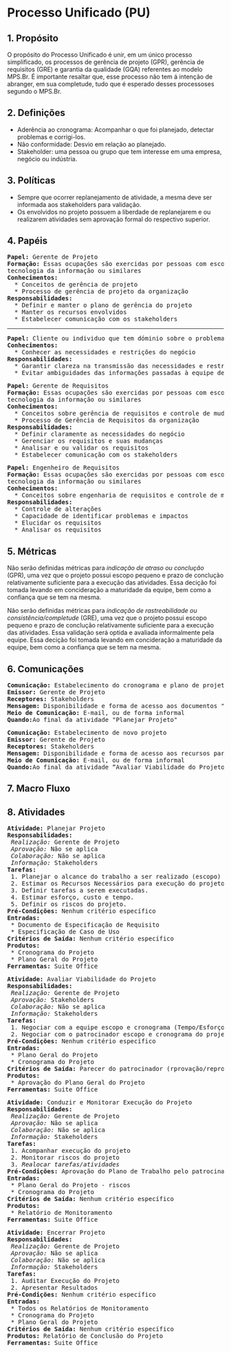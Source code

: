# Processo Unificado (PU)

## 1. Propósito

O propósito do Processo Unificado é unir, em um único processo simplificado, os processos de gerência de projeto (GPR), 
gerência de requisitos (GRE) e garantia da qualidade (GQA) referentes ao modelo MPS.Br. É importante resaltar que, esse processo 
não tem á intenção de abranger, em sua completude, tudo que é esperado desses processoses segundo o MPS.Br.

## 2. Definições

* Aderência ao cronograma: Acompanhar o que foi planejado, detectar problemas e corrigi-los.
* Não conformidade: Desvio em relação ao planejado.
* Stakeholder: uma pessoa ou grupo que tem interesse em uma empresa, negócio ou indústria.

## 3. Políticas

* Sempre que ocorrer replanejamento de atividade, a mesma deve ser informada aos stakeholders para validação.
* Os envolvidos no projeto possuem a liberdade de replanejarem e ou realizarem atividades sem aprovação formal
do respectivo superior.

## 4. Papéis

<pre>
<strong>Papel:</strong> Gerente de Projeto  
<strong>Formação:</strong> Essas ocupações são exercidas por pessoas com escolaridade de ensino superior na área de 
tecnologia da informação ou similares  
<strong>Conhecimentos:</strong>
  * Conceitos de gerência de projeto
  * Processo de gerência de projeto da organização
<strong>Responsabilidades:</strong>
  * Definir e manter o plano de gerência do projeto  
  * Manter os recursos envolvidos  
  * Estabelecer comunicação com os stakeholders
</pre>

---

<pre>
<strong>Papel:</strong> Cliente ou individuo que tem dóminio sobre o problema 
<strong>Conhecimentos:</strong>
  * Conhecer as necessidades e restrições do negócio
<strong>Responsabilidades:</strong>
  * Garantir clareza na transmissão das necessidades e restrições do negócio
  * Evitar ambiguidades das informações passadas à equipe de requisitos
</pre>

<pre>
<strong>Papel:</strong> Gerente de Requisitos
<strong>Formação:</strong> Essas ocupações são exercidas por pessoas com escolaridade de ensino superior na área de 
tecnologia da informação ou similares  
<strong>Conhecimentos:</strong>
  * Conceitos sobre gerência de requisitos e controle de mudanças dos requisitos
  * Processo de Gerência de Requisitos da organização
<strong>Responsabilidades:</strong>
  * Definir claramente as necessidades do negócio  
  * Gerenciar os requisitos e suas mudanças
  * Analisar e ou validar os requisitos
  * Estabelecer comunicação com os stakeholders
</pre>

<pre>
<strong>Papel:</strong> Engenheiro de Requisitos  
<strong>Formação:</strong> Essas ocupações são exercidas por pessoas com escolaridade de ensino superior na área de 
tecnologia da informação ou similares  
<strong>Conhecimentos:</strong>
  * Conceitos sobre engenharia de requisitos e controle de mudanças dos requisitos
<strong>Responsabilidades:</strong>
  * Controle de alterações 
  * Capacidade de identificar problemas e impactos 
  * Elucidar os requisitos
  * Analisar os requisitos
</pre>

## 5. Métricas

Não serão definidas métricas para *indicação de atraso ou conclução* (GPR), uma vez que o projeto possui escopo pequeno e prazo de conclução relativamente suficiente para a execução das atividades. Essa decição foi tomada levando em concideração a maturidade da equipe, bem como a confiança que se tem na mesma.

Não serão definidas métricas para *indicação de rastreabilidade ou consistência/completude* (GRE), uma vez que o projeto possui escopo pequeno e prazo de conclução relativamente suficiente para a execução das atividades. Essa validação será optida e avaliada informalmente pela equipe. Essa decição foi tomada levando em concideração a maturidade da equipe, bem como a confiança que se tem na mesma.


## 6. Comunicações

<pre>
<strong>Comunicação:</strong> Estabelecimento do cronograma e plano de projeto  
<strong>Emissor:</strong> Gerente de Projeto  
<strong>Receptores:</strong> Stakeholders  
<strong>Mensagem:</strong> Disponibilidade e forma de acesso aos documentos "Cronograma e Plano de Projeto"  
<strong>Meio de Comunicação:</strong> E-mail, ou de forma informal  
<strong>Quando:</strong>Ao final da atividade "Planejar Projeto"
</pre>

<pre>
<strong>Comunicação:</strong> Estabelecimento de novo projeto  
<strong>Emissor:</strong> Gerente de Projeto  
<strong>Receptores:</strong> Stakeholders  
<strong>Mensagem:</strong> Disponibilidade e forma de acesso aos recursos para o desenvolvimento do projeto.  
<strong>Meio de Comunicação:</strong> E-mail, ou de forma informal  
<strong>Quando:</strong>Ao final da atividade “Avaliar Viabilidade do Projeto” no caso de viabilidade aprovada
</pre>

## 7. Macro Fluxo

## 8. Atividades

<pre>
<strong>Atividade:</strong> Planejar Projeto  
<strong>Responsabilidades:</strong>
 <em>Realização:</em> Gerente de Projeto 
 <em>Aprovação:</em> Não se aplica
 <em>Colaboração:</em> Não se aplica 
 <em>Informação:</em> Stakeholders
<strong>Tarefas:</strong>
 1. Planejar o alcance do trabalho a ser realizado (escopo)
 2. Estimar os Recursos Necessários para execução do projeto
 3. Definir tarefas a serem executadas.
 4. Estimar esforço, custo e tempo.
 5. Definir os riscos do projeto.
<strong>Pré-Condições:</strong> Nenhum critério específico
<strong>Entradas:</strong>
 * Documento de Especificação de Requisito
 * Especificação de Caso de Uso
<strong>Critérios de Saída:</strong> Nenhum critério específico
<strong>Produtos:</strong>
 * Cronograma do Projeto
 * Plano Geral do Projeto
<strong>Ferramentas:</strong> Suite Office  
</pre>

<pre>
<strong>Atividade:</strong> Avaliar Viabilidade do Projeto  
<strong>Responsabilidades:</strong>
 <em>Realização:</em> Gerente de Projeto 
 <em>Aprovação:</em> Stakeholders
 <em>Colaboração:</em> Não se aplica 
 <em>Informação:</em> Stakeholders
<strong>Tarefas:</strong>
 1. Negociar com a equipe escopo e cronograma (Tempo/Esforço)
 2. Negociar com o patrocinador escopo e cronograma do projeto
<strong>Pré-Condições:</strong> Nenhum critério específico
<strong>Entradas:</strong>
 * Plano Geral do Projeto
 * Cronograma do Projeto
<strong>Critérios de Saída:</strong> Parecer do patrocinador (rprovação/reprovação)
<strong>Produtos:</strong>
 * Aprovação do Plano Geral do Projeto
<strong>Ferramentas:</strong> Suite Office 
</pre>

<pre>
<strong>Atividade:</strong> Conduzir e Monitorar Execução do Projeto
<strong>Responsabilidades:</strong>
 <em>Realização:</em> Gerente de Projeto 
 <em>Aprovação:</em> Não se aplica 
 <em>Colaboração:</em> Não se aplica 
 <em>Informação:</em> Stakeholders
<strong>Tarefas:</strong>
 1. Acompanhar execução do projeto
 2. Monitorar riscos do projeto
 3. <em>Realocar tarefas/atividades</em> 
<strong>Pré-Condições:</strong> Aprovação do Plano de Trabalho pelo patrocinador
<strong>Entradas:</strong>
 * Plano Geral do Projeto - riscos
 * Cronograma do Projeto
<strong>Critérios de Saída:</strong> Nenhum critério específico 
<strong>Produtos:</strong>
 * Relatório de Monitoramento
<strong>Ferramentas:</strong> Suite Office 
</pre>

<pre>
<strong>Atividade:</strong> Encerrar Projeto
<strong>Responsabilidades:</strong>
 <em>Realização:</em> Gerente de Projeto 
 <em>Aprovação:</em> Não se aplica 
 <em>Colaboração:</em> Não se aplica 
 <em>Informação:</em> Stakeholders
<strong>Tarefas:</strong>
 1. Auditar Execução do Projeto
 2. Apresentar Resultados
<strong>Pré-Condições:</strong> Nenhum critério específico
<strong>Entradas:</strong>
 * Todos os Relatórios de Monitoramento
 * Cronograma do Projeto
 * Plano Geral do Projeto
<strong>Critérios de Saída:</strong> Nenhum critério específico
<strong>Produtos:</strong> Relatório de Conclusão do Projeto 
<strong>Ferramentas:</strong> Suite Office 
</pre>

